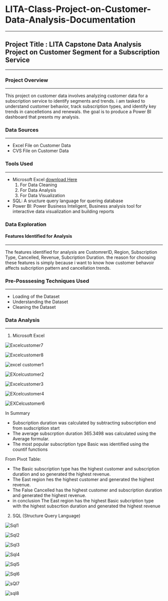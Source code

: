 # LITA-Class-Project-on-Customer-Data-Analysis-Documentation
---
## Project Title : LITA Capstone Data Analysis Project on Customer Segment for a Subscription Service
---
### Project Overview
---
This project on customer data involves analyzing customer data for a subscription service to identify segments and trends.
i am tasked to understand customer behavior, track subscription types, and identify key trends in cancelletions and renewals.
the goal is to produce a Power BI dashboard that presnts my analysis.

### Data Sources
---
- Excel File on Customer Data
- CVS File on Customer Data

### Tools Used
---
- Microsoft Excel [download Here](https://www.microsoft.com)
    1. For Data Cleaning
    2. For Data Analysis
    3. For Data Visualization
- SQL: A sructure query language for quering database
- Power BI: Power Business Inteligent, Business analysis tool for interactive data visualization and building reports

### Data Exploration
#### Features Identified for Analysis 
---
The features identified for analysis are CustomrerID, Region, Subscription Type, Cancelled, Revenue, Subcription Duration.
the reason for choosing these features is simply because i want to know how customer behavoir affects subcription pattern and
cancellation trends.

### Pre-Posssesing Techniques Used
---
- Loading of the Dataset
- Understanding the Dataset
- Cleaning the Dataset

### Data Analysis
---
1. Microsoft Excel

![Excelcustomer7](https://github.com/user-attachments/assets/a9944d1d-c085-4172-83d8-9e054e8fe53c)

![Excelcustomer8](https://github.com/user-attachments/assets/1e5ff247-9db6-458c-a953-e5b344c18e34)


![excel customer1](https://github.com/user-attachments/assets/ac300123-964f-4472-9e95-f857cfd22ccf)

![EXcelcustomer2](https://github.com/user-attachments/assets/4011de14-c611-433f-a849-0d046ef8daaa)

![Excelcustomer3](https://github.com/user-attachments/assets/97c57a41-3d66-4ee8-89ed-5ea9c37e7ded)

![EXcelcustomer4](https://github.com/user-attachments/assets/09c40df8-da94-4b78-b421-00d56b1c9745)

![EXCelcustomer6](https://github.com/user-attachments/assets/8a68ecd1-20ed-4e97-8e0e-dfa5f2e0f292)

In Summary

- Subscription duration was calculated by subtracting subscription end from sudscription start
- The average subscrption duration 365.3498 was calculated using the Average formular.
- The most popular subscription type Basic was identified using the countif functions 

From Pivot Table: 

- The Basic subscription type has the highest customer and subscription duration and so generated the highest revenue.
- The East region hes the highest customer and generated the highest revenue.
- The False Cancelled has the highest customer and subscription duration and generated the highest revenue.
- in conclusion The East region has the highest Basic subcription type with the highest subscrtion duration and generated the highest revenue

2. SQL (Structure Query Language)

![Sql1](https://github.com/user-attachments/assets/b90e347a-3c82-48a1-8636-24793199e5a4)

![Sql2](https://github.com/user-attachments/assets/6b07e832-e32b-4cc5-aca2-27407e934e3d)

![Sql3](https://github.com/user-attachments/assets/eee7c59f-38b6-40ed-82e6-1a5a9dc28cba)

![Sql4](https://github.com/user-attachments/assets/00b7707f-9a4e-4ead-a252-cb379e8c9fcc)

![Sql5](https://github.com/user-attachments/assets/7554c1a4-2971-4a5f-9aea-442550b78bc7)

![Sql6](https://github.com/user-attachments/assets/c68cd795-071f-43bf-a8df-c40438a77541)

![sQl7](https://github.com/user-attachments/assets/ff871ec0-6c7a-47da-b005-8c44bdea62e0)

![sql8](https://github.com/user-attachments/assets/9b7c544b-9a79-4c40-8c0f-b4680ce124e0)

